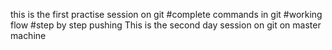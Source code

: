 this is the first practise session on git 
#complete commands in git
#working flow 
#step by step pushing
This is the second day session on git on master machine 
